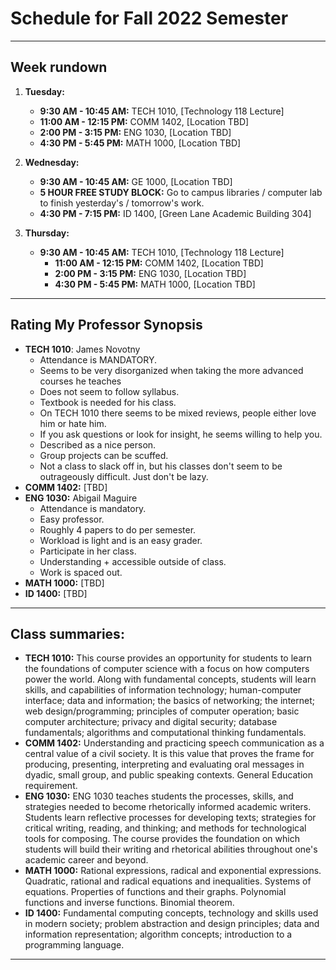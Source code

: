 # Schedule for Fall 2022 Semester

___

## Week rundown

1. **Tuesday:**

	- **9:30 AM - 10:45 AM:** TECH 1010, [Technology 118 Lecture]
	- **11:00 AM - 12:15 PM:** COMM 1402, [Location TBD]
	- **2:00 PM - 3:15 PM:** ENG 1030, [Location TBD]
	- **4:30 PM - 5:45 PM:** MATH 1000, [Location TBD]

2. **Wednesday:**

	- **9:30 AM - 10:45 AM:** GE 1000, [Location TBD]
	- **5 HOUR FREE STUDY BLOCK:** Go to campus libraries / computer lab to finish 
yesterday's / tomorrow's work.
	- **4:30 PM - 7:15 PM:** ID 1400, [Green Lane Academic Building 304]

3. **Thursday:**

	- **9:30 AM - 10:45 AM:** TECH 1010, [Technology 118 Lecture]
        - **11:00 AM - 12:15 PM:** COMM 1402, [Location TBD]
        - **2:00 PM - 3:15 PM:** ENG 1030, [Location TBD]
        - **4:30 PM - 5:45 PM:** MATH 1000, [Location TBD]

___

## Rating My Professor Synopsis

- **TECH 1010**: James Novotny
	- Attendance is MANDATORY.
	- Seems to be very disorganized when taking the more advanced courses he teaches
	- Does not seem to follow syllabus.
	- Textbook is needed for his class.
	- On TECH 1010 there seems to be mixed reviews, people either love him or hate him.
	- If you ask questions or look for insight, he seems willing to help you.
	- Described as a nice person.
	- Group projects can be scuffed.
	- Not a class to slack off in, but his classes don't seem to be outrageously 
difficult. Just don't be lazy.
- **COMM 1402:** [TBD]
- **ENG 1030:** Abigail Maguire
	- Attendance is mandatory.
	- Easy professor.
	- Roughly 4 papers to do per semester.
	- Workload is light and is an easy grader.
	- Participate in her class.
	- Understanding + accessible outside of class.
	- Work is spaced out.
- **MATH 1000:** [TBD]
- **ID 1400:** [TBD]

___

## Class summaries:

- **TECH 1010:** This course provides an opportunity for students to learn the foundations of 
computer science with a focus on how computers power the world. Along with fundamental 
concepts, students will learn skills, and capabilities of information technology; 
human-computer interface; data and information; the basics of networking; the internet; web 
design/programming; principles of computer operation; basic computer architecture; privacy and 
digital security; database fundamentals; algorithms and computational thinking fundamentals.
- **COMM 1402:** Understanding and practicing speech communication as a central value of a 
civil society. It is this value that proves the frame for producing, presenting, interpreting 
and evaluating oral messages in dyadic, small group, and public speaking contexts. General 
Education requirement.
- **ENG 1030:** ENG 1030 teaches students the processes, skills, and strategies needed to 
become rhetorically informed academic writers. Students learn reflective processes for 
developing texts; strategies for critical writing, reading, and thinking; and methods for 
technological tools for composing. The course provides the foundation on which students will 
build their writing and rhetorical abilities throughout one's academic career and beyond.
- **MATH 1000:** Rational expressions, radical and exponential expressions. Quadratic, rational 
and radical equations and inequalities. Systems of equations. Properties of functions and their 
graphs. Polynomial functions and inverse functions. Binomial theorem.
- **ID 1400:** Fundamental computing concepts, technology and skills used in modern society; 
problem abstraction and design principles; data and information representation; algorithm 
concepts; introduction to a programming language.

___
